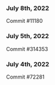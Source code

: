 ### July 8th, 2022

Commit #11180

### July 5th, 2022

Commit #314353


### July 4th, 2022

Commit #72281
